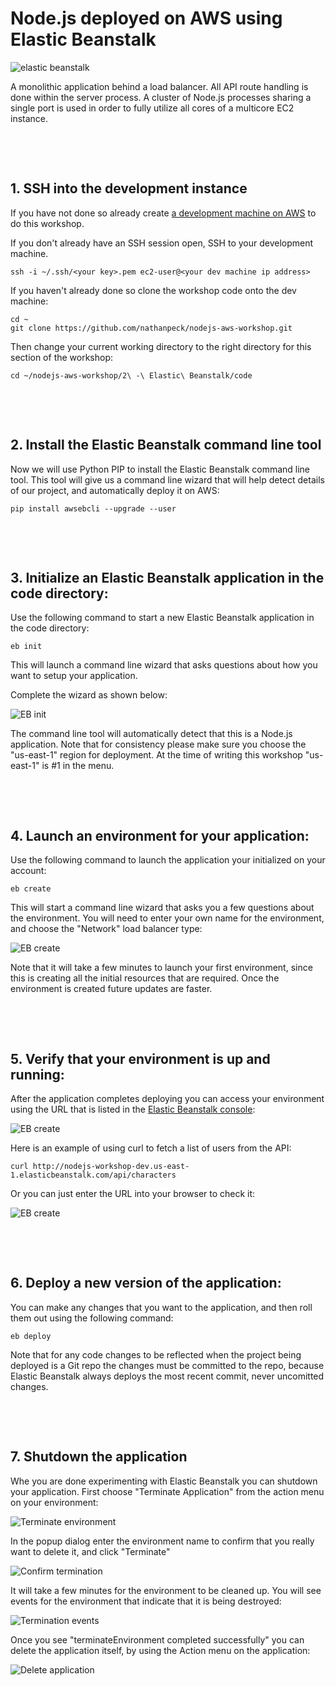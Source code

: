 # Node.js deployed on AWS using Elastic Beanstalk

![elastic beanstalk](images/elastic-beanstalk-architecture.png)

A monolithic application behind a load balancer. All API route handling is done within the server process. A cluster of Node.js processes sharing a single port is used in order to fully utilize all cores of a multicore EC2 instance.

&nbsp;

&nbsp;

## 1. SSH into the development instance

If you have not done so already create [a development machine on AWS](../1%20-%20Development%20Environment) to do this
workshop.

If you don't already have an SSH session open, SSH to your development machine.

```
ssh -i ~/.ssh/<your key>.pem ec2-user@<your dev machine ip address>
```

If you haven't already done so clone the workshop code onto the dev machine:

```
cd ~
git clone https://github.com/nathanpeck/nodejs-aws-workshop.git
```

Then change your current working directory to the right directory for this section of the workshop:

```
cd ~/nodejs-aws-workshop/2\ -\ Elastic\ Beanstalk/code
```

&nbsp;

&nbsp;

## 2. Install the Elastic Beanstalk command line tool

Now we will use Python PIP to install the Elastic Beanstalk command line tool. This tool will give us a command line wizard that will help detect details of our project, and automatically deploy it on AWS:

```
pip install awsebcli --upgrade --user
```

&nbsp;

&nbsp;

## 3. Initialize an Elastic Beanstalk application in the code directory:

Use the following command to start a new Elastic Beanstalk application in the code directory:

```
eb init
```

This will launch a command line wizard that asks questions about how you want to setup your application.

Complete the wizard as shown below:

![EB init](./images/configure-elastic-beanstalk.png)

The command line tool will automatically detect that this is a Node.js application. Note that for consistency please make sure you choose the "us-east-1" region for deployment. At the time of writing this workshop "us-east-1" is #1 in the menu.

&nbsp;

&nbsp;

## 4. Launch an environment for your application:

Use the following command to launch the application your initialized on your account:

```
eb create
```

This will start a command line wizard that asks you a few questions about the environment. You will need to enter your own name for the environment, and choose the "Network" load balancer type:

![EB create](./images/create-environment.png)

Note that it will take a few minutes to launch your first environment, since this is creating all the initial resources that are required. Once the environment is created future updates are faster.

&nbsp;

&nbsp;

## 5. Verify that your environment is up and running:

After the application completes deploying you can access your environment using the URL that is listed in the [Elastic Beanstalk console](https://us-east-1.console.aws.amazon.com/elasticbeanstalk/home?region=us-east-1#/application/overview?applicationName=nodejs-workshop):

![EB create](./images/environment-url.png)

Here is an example of using curl to fetch a list of users from the API:

```
curl http://nodejs-workshop-dev.us-east-1.elasticbeanstalk.com/api/characters
```

Or you can just enter the URL into your browser to check it:

![EB create](./images/browser-json.png)

&nbsp;

&nbsp;

## 6. Deploy a new version of the application:

You can make any changes that you want to the application, and then roll them out using the following command:

```
eb deploy
```

Note that for any code changes to be reflected when the project being deployed is a Git repo the changes must be committed to the repo, because Elastic Beanstalk always deploys the most recent commit, never uncomitted changes.

&nbsp;

&nbsp;

## 7. Shutdown the application

Whe you are done experimenting with Elastic Beanstalk you can shutdown your application. First choose "Terminate Application" from the action menu on your environment:

![Terminate environment](./images/terminate-environment.png)

In the popup dialog enter the environment name to confirm that you really want to delete it, and click "Terminate"

![Confirm termination](./images/confirm-termination.png)

It will take a few minutes for the environment to be cleaned up. You will see events for the environment that indicate that it is being destroyed:

![Termination events](./images/termination-events.png)

Once you see "terminateEnvironment completed successfully" you can delete the application itself, by using the Action menu on the application:

![Delete application](./images/delete-application.png)

